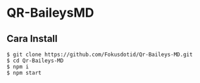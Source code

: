 # QR-BaileysMD

## Cara Install
```
$ git clone https://github.com/Fokusdotid/Qr-Baileys-MD.git
$ cd Qr-Baileys-MD
$ npm i
$ npm start
```
